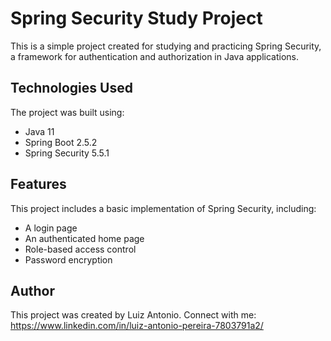 # Spring Security Study Project
This is a simple project created for studying and practicing Spring Security, a framework for authentication and authorization in Java applications.

## Technologies Used
The project was built using:

- Java 11
- Spring Boot 2.5.2
- Spring Security 5.5.1

## Features
This project includes a basic implementation of Spring Security, including:

- A login page
- An authenticated home page
- Role-based access control
- Password encryption

## Author
This project was created by Luiz Antonio. Connect with me: https://www.linkedin.com/in/luiz-antonio-pereira-7803791a2/